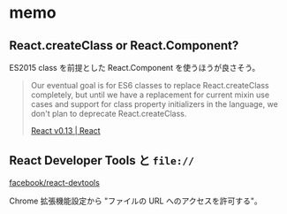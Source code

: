 # memo

## React.createClass or React.Component?

ES2015 class を前提とした React.Component を使うほうが良さそう。

> Our eventual goal is for ES6 classes to replace React.createClass completely,
> but until we have a replacement for current mixin use cases and support for
> class property initializers in the language,
> we don't plan to deprecate React.createClass.
> 
> [React v0.13 | React](https://facebook.github.io/react/blog/2015/03/10/react-v0.13.html)

## React Developer Tools と `file://`

[facebook/react-devtools](https://github.com/facebook/react-devtools)

Chrome 拡張機能設定から "ファイルの URL へのアクセスを許可する"。
